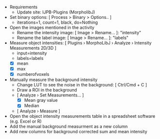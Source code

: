 - Requirements
  - Update site: IJPB-Plugins (MorpholibJ)
- Set binary options: [ Process > Binary > Options.. ]
  - iterations=1, count=1, black, do=Nothing
- Open the images mentioned in the activity
  - Rename the intensity image: [ Image > Rename... ]: "intensity"
  - Rename the label image: [ Image > Rename... ]: "labels"
- Measure object intensities: [ Plugins › MorphoLibJ › Analyze › Intensity Measurements 2D/3D ]
  - input=intensity
  - labels=labels
  - [X] mean
  - [X] max
  - [X] numberofvoxels
- Manually measure the background intensity
  - Change LUT to see the noise in the background: [ Ctrl/Cmd + C ]
  - Draw a ROI in the background
  - [ Analyze › Set Measurements... ]
    - [X] Mean gray value
    - [X] Median
  - [ Analyze › Measure ]
- Open the object intensity measurements table in a spreadsheet software (e.g. Excel or R)
- Add the manual background measurment as a new column
- Add new columns for background corrected sum and mean intensity
